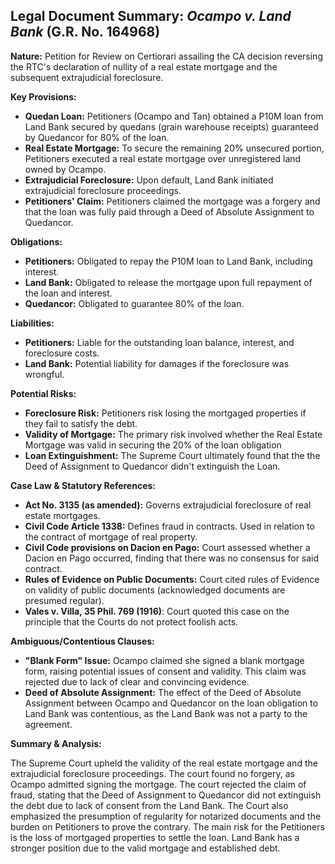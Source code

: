 ## Legal Document Summary: *Ocampo v. Land Bank* (G.R. No. 164968)

**Nature:** Petition for Review on Certiorari assailing the CA decision reversing the RTC's declaration of nullity of a real estate mortgage and the subsequent extrajudicial foreclosure.

**Key Provisions:**

*   **Quedan Loan:** Petitioners (Ocampo and Tan) obtained a P10M loan from Land Bank secured by quedans (grain warehouse receipts) guaranteed by Quedancor for 80% of the loan.
*   **Real Estate Mortgage:** To secure the remaining 20% unsecured portion, Petitioners executed a real estate mortgage over unregistered land owned by Ocampo.
*   **Extrajudicial Foreclosure:** Upon default, Land Bank initiated extrajudicial foreclosure proceedings.
*   **Petitioners' Claim:** Petitioners claimed the mortgage was a forgery and that the loan was fully paid through a Deed of Absolute Assignment to Quedancor.

**Obligations:**

*   **Petitioners:** Obligated to repay the P10M loan to Land Bank, including interest.
*   **Land Bank:** Obligated to release the mortgage upon full repayment of the loan and interest.
*   **Quedancor:** Obligated to guarantee 80% of the loan.

**Liabilities:**

*   **Petitioners:** Liable for the outstanding loan balance, interest, and foreclosure costs.
*   **Land Bank:** Potential liability for damages if the foreclosure was wrongful.

**Potential Risks:**

*   **Foreclosure Risk:** Petitioners risk losing the mortgaged properties if they fail to satisfy the debt.
*   **Validity of Mortgage:** The primary risk involved whether the Real Estate Mortgage was valid in securing the 20% of the loan obligation
*   **Loan Extinguishment:** The Supreme Court ultimately found that the the Deed of Assignment to Quedancor didn't extinguish the Loan.

**Case Law & Statutory References:**

*   **Act No. 3135 (as amended):** Governs extrajudicial foreclosure of real estate mortgages.
*   **Civil Code Article 1338:** Defines fraud in contracts. Used in relation to the contract of mortgage of real property.
*   **Civil Code provisions on Dacion en Pago:** Court assessed whether a Dacion en Pago occurred, finding that there was no consensus for said contract.
*   **Rules of Evidence on Public Documents:** Court cited rules of Evidence on validity of public documents (acknowledged documents are presumed regular).
*   **Vales v. Villa, 35 Phil. 769 (1916)**: Court quoted this case on the principle that the Courts do not protect foolish acts.

**Ambiguous/Contentious Clauses:**

*   **"Blank Form" Issue:** Ocampo claimed she signed a blank mortgage form, raising potential issues of consent and validity. This claim was rejected due to lack of clear and convincing evidence.
*   **Deed of Absolute Assignment:** The effect of the Deed of Absolute Assignment between Ocampo and Quedancor on the loan obligation to Land Bank was contentious, as the Land Bank was not a party to the agreement.

**Summary & Analysis:**

The Supreme Court upheld the validity of the real estate mortgage and the extrajudicial foreclosure proceedings. The court found no forgery, as Ocampo admitted signing the mortgage. The court rejected the claim of fraud, stating that the Deed of Assignment to Quedancor did not extinguish the debt due to lack of consent from the Land Bank. The Court also emphasized the presumption of regularity for notarized documents and the burden on Petitioners to prove the contrary. The main risk for the Petitioners is the loss of mortgaged properties to settle the loan. Land Bank has a stronger position due to the valid mortgage and established debt.

